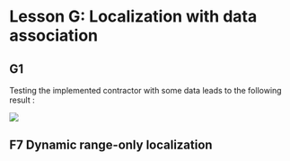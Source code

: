 # Lesson G: Localization with data association

## G1

Testing the implemented contractor with some data leads to the following result :

![](./images/1_landmark_localization.png)

## F7 Dynamic range-only localization

